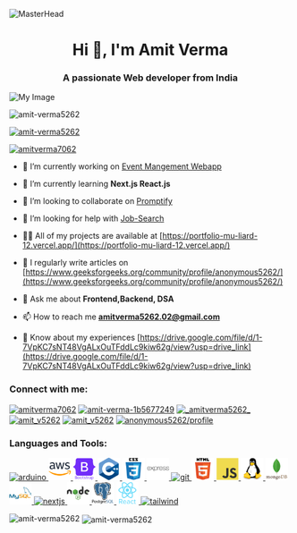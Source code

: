 ![MasterHead](https://drive.google.com/uc?export=view&id=1f0syT9aaKQy6nud0HYHwZ1cPUjTPeCJN)

<h1 align="center">Hi 👋, I'm Amit Verma</h1>
<h3 align="center">A passionate Web developer from India</h3>
<img src="https://drive.google.com/uc?export=view&id=1Hgu7CFSqnoRaBs_TXwVkTytDwSunoL5C" alt="My Image">

<p align="left"> <img src="https://komarev.com/ghpvc/?username=amit-verma5262&label=Profile%20views&color=0e75b6&style=flat" alt="amit-verma5262" /> </p>

<p align="left"> <a href="https://github.com/ryo-ma/github-profile-trophy"><img src="https://github-profile-trophy.vercel.app/?username=amit-verma5262" alt="amit-verma5262" /></a> </p>

<p align="left"> <a href="https://twitter.com/amitverma7062" target="blank"><img src="https://img.shields.io/twitter/follow/amitverma7062?logo=twitter&style=for-the-badge" alt="amitverma7062" /></a> </p>

- 🔭 I’m currently working on [Event Mangement Webapp](https://github.com/Amit-Verma5262/Event_Mangement.git)

- 🌱 I’m currently learning **Next.js React.js**

- 👯 I’m looking to collaborate on [Promptify](https://promptify-amit-verma-s-projects.vercel.app/)

- 🤝 I’m looking for help with [Job-Search](https://jobsearchui-git-main-amit-verma-s-projects.vercel.app/)

- 👨‍💻 All of my projects are available at [https://portfolio-mu-liard-12.vercel.app/](https://portfolio-mu-liard-12.vercel.app/)

- 📝 I regularly write articles on [https://www.geeksforgeeks.org/community/profile/anonymous5262/](https://www.geeksforgeeks.org/community/profile/anonymous5262/)

- 💬 Ask me about **Frontend,Backend, DSA**

- 📫 How to reach me **amitverma5262.02@gmail.com**

- 📄 Know about my experiences [https://drive.google.com/file/d/1-7VpKC7sNT48VgALxOuTFddLc9kiw62g/view?usp=drive_link](https://drive.google.com/file/d/1-7VpKC7sNT48VgALxOuTFddLc9kiw62g/view?usp=drive_link)

<h3 align="left">Connect with me:</h3>
<p align="left">
<a href="https://twitter.com/amitverma7062" target="blank"><img align="center" src="https://raw.githubusercontent.com/rahuldkjain/github-profile-readme-generator/master/src/images/icons/Social/twitter.svg" alt="amitverma7062" height="30" width="40" /></a>
<a href="https://linkedin.com/in/amit-verma-1b5677249" target="blank"><img align="center" src="https://raw.githubusercontent.com/rahuldkjain/github-profile-readme-generator/master/src/images/icons/Social/linked-in-alt.svg" alt="amit-verma-1b5677249" height="30" width="40" /></a>
<a href="https://instagram.com/_amitverma5262_" target="blank"><img align="center" src="https://raw.githubusercontent.com/rahuldkjain/github-profile-readme-generator/master/src/images/icons/Social/instagram.svg" alt="_amitverma5262_" height="30" width="40" /></a>
<a href="https://www.codechef.com/users/amit_v5262" target="blank"><img align="center" src="https://cdn.jsdelivr.net/npm/simple-icons@3.1.0/icons/codechef.svg" alt="amit_v5262" height="30" width="40" /></a>
<a href="https://www.leetcode.com/amit_v5262" target="blank"><img align="center" src="https://raw.githubusercontent.com/rahuldkjain/github-profile-readme-generator/master/src/images/icons/Social/leet-code.svg" alt="amit_v5262" height="30" width="40" /></a>
<a href="https://auth.geeksforgeeks.org/user/anonymous5262/profile" target="blank"><img align="center" src="https://raw.githubusercontent.com/rahuldkjain/github-profile-readme-generator/master/src/images/icons/Social/geeks-for-geeks.svg" alt="anonymous5262/profile" height="30" width="40" /></a>
</p>

<h3 align="left">Languages and Tools:</h3>
<p align="left"> <a href="https://www.arduino.cc/" target="_blank" rel="noreferrer"> <img src="https://cdn.worldvectorlogo.com/logos/arduino-1.svg" alt="arduino" width="40" height="40"/> </a> <a href="https://aws.amazon.com" target="_blank" rel="noreferrer"> <img src="https://raw.githubusercontent.com/devicons/devicon/master/icons/amazonwebservices/amazonwebservices-original-wordmark.svg" alt="aws" width="40" height="40"/> </a> <a href="https://getbootstrap.com" target="_blank" rel="noreferrer"> <img src="https://raw.githubusercontent.com/devicons/devicon/master/icons/bootstrap/bootstrap-plain-wordmark.svg" alt="bootstrap" width="40" height="40"/> </a> <a href="https://www.w3schools.com/cpp/" target="_blank" rel="noreferrer"> <img src="https://raw.githubusercontent.com/devicons/devicon/master/icons/cplusplus/cplusplus-original.svg" alt="cplusplus" width="40" height="40"/> </a> <a href="https://www.w3schools.com/css/" target="_blank" rel="noreferrer"> <img src="https://raw.githubusercontent.com/devicons/devicon/master/icons/css3/css3-original-wordmark.svg" alt="css3" width="40" height="40"/> </a> <a href="https://expressjs.com" target="_blank" rel="noreferrer"> <img src="https://raw.githubusercontent.com/devicons/devicon/master/icons/express/express-original-wordmark.svg" alt="express" width="40" height="40"/> </a> <a href="https://git-scm.com/" target="_blank" rel="noreferrer"> <img src="https://www.vectorlogo.zone/logos/git-scm/git-scm-icon.svg" alt="git" width="40" height="40"/> </a> <a href="https://www.w3.org/html/" target="_blank" rel="noreferrer"> <img src="https://raw.githubusercontent.com/devicons/devicon/master/icons/html5/html5-original-wordmark.svg" alt="html5" width="40" height="40"/> </a> <a href="https://developer.mozilla.org/en-US/docs/Web/JavaScript" target="_blank" rel="noreferrer"> <img src="https://raw.githubusercontent.com/devicons/devicon/master/icons/javascript/javascript-original.svg" alt="javascript" width="40" height="40"/> </a> <a href="https://www.linux.org/" target="_blank" rel="noreferrer"> <img src="https://raw.githubusercontent.com/devicons/devicon/master/icons/linux/linux-original.svg" alt="linux" width="40" height="40"/> </a> <a href="https://www.mongodb.com/" target="_blank" rel="noreferrer"> <img src="https://raw.githubusercontent.com/devicons/devicon/master/icons/mongodb/mongodb-original-wordmark.svg" alt="mongodb" width="40" height="40"/> </a> <a href="https://www.mysql.com/" target="_blank" rel="noreferrer"> <img src="https://raw.githubusercontent.com/devicons/devicon/master/icons/mysql/mysql-original-wordmark.svg" alt="mysql" width="40" height="40"/> </a> <a href="https://nextjs.org/" target="_blank" rel="noreferrer"> <img src="https://cdn.worldvectorlogo.com/logos/nextjs-2.svg" alt="nextjs" width="40" height="40"/> </a> <a href="https://nodejs.org" target="_blank" rel="noreferrer"> <img src="https://raw.githubusercontent.com/devicons/devicon/master/icons/nodejs/nodejs-original-wordmark.svg" alt="nodejs" width="40" height="40"/> </a> <a href="https://www.postgresql.org" target="_blank" rel="noreferrer"> <img src="https://raw.githubusercontent.com/devicons/devicon/master/icons/postgresql/postgresql-original-wordmark.svg" alt="postgresql" width="40" height="40"/> </a> <a href="https://reactjs.org/" target="_blank" rel="noreferrer"> <img src="https://raw.githubusercontent.com/devicons/devicon/master/icons/react/react-original-wordmark.svg" alt="react" width="40" height="40"/> </a> <a href="https://tailwindcss.com/" target="_blank" rel="noreferrer"> <img src="https://www.vectorlogo.zone/logos/tailwindcss/tailwindcss-icon.svg" alt="tailwind" width="40" height="40"/> </a> </p>

<p><img align="left" src="https://github-readme-stats.vercel.app/api/top-langs?username=amit-verma5262&show_icons=true&locale=en&layout=compact" alt="amit-verma5262" /></p>

<p>&nbsp;<img align="center" src="https://github-readme-stats.vercel.app/api?username=amit-verma5262&show_icons=true&locale=en" alt="amit-verma5262" /></p>
